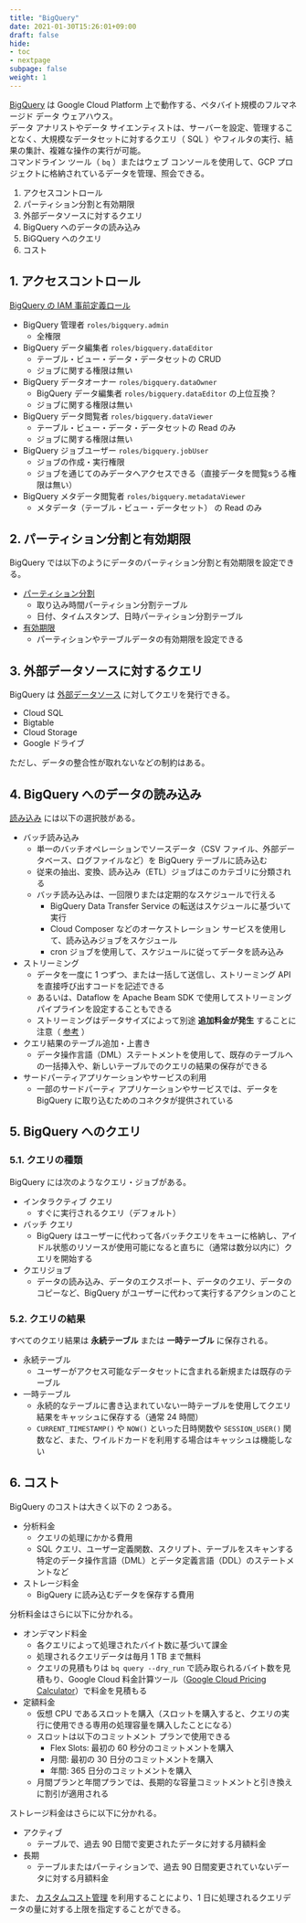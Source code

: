 ```yaml
---
title: "BigQuery"
date: 2021-01-30T15:26:01+09:00
draft: false
hide:
- toc
- nextpage
subpage: false
weight: 1
---
```


<!--more-->

[BigQuery](https://cloud.google.com/bigquery/docs) は Google Cloud Platform 上で動作する、ペタバイト規模のフルマネージド データ ウェアハウス。  
データ アナリストやデータ サイエンティストは、サーバーを設定、管理することなく、大規模なデータセットに対するクエリ（ SQL ）やフィルタの実行、結果の集計、複雑な操作の実行が可能。  
コマンドライン ツール（ `bq` ）またはウェブ コンソールを使用して、GCP プロジェクトに格納されているデータを管理、照会できる。

1. アクセスコントロール
2. パーティション分割と有効期限
3. 外部データソースに対するクエリ
4. BigQuery へのデータの読み込み
5. BiGQuery へのクエリ
6. コスト

## 1. アクセスコントロール

[BigQuery の IAM 事前定義ロール](https://cloud.google.com/bigquery/docs/access-control#bigquery)

- BigQuery 管理者 `roles/bigquery.admin`
    - 全権限
- BigQuery データ編集者 `roles/bigquery.dataEditor`
    - テーブル・ビュー・データ・データセットの CRUD
    - ジョブに関する権限は無い
- BigQuery データオーナー `roles/bigquery.dataOwner`
    - BigQuery データ編集者 `roles/bigquery.dataEditor` の上位互換？
    - ジョブに関する権限は無い
- BigQuery データ閲覧者 `roles/bigquery.dataViewer`
    - テーブル・ビュー・データ・データセットの Read のみ
    - ジョブに関する権限は無い
- BigQuery ジョブユーザー `roles/bigquery.jobUser`
    - ジョブの作成・実行権限
    - ジョブを通じてのみデータへアクセスできる（直接データを閲覧sうる権限は無い）
- BigQuery メタデータ閲覧者 `roles/bigquery.metadataViewer`
    - メタデータ（テーブル・ビュー・データセット） の Read のみ

## 2. パーティション分割と有効期限

BigQuery では以下のようにデータのパーティション分割と有効期限を設定できる。

- [パーティション分割](https://cloud.google.com/bigquery/docs/partitioned-tables#ingestion_time)
    - 取り込み時間パーティション分割テーブル
    - 日付、タイムスタンプ、日時パーティション分割テーブル
- [有効期限](http://cloud.google.com/bigquery/docs/best-practices-storage#use_the_expiration_settings_to_remove_unneeded_tables_and_partitions)
    - パーティションやテーブルデータの有効期限を設定できる

## 3. 外部データソースに対するクエリ

BigQuery は [外部データソース](https://cloud.google.com/bigquery/external-data-sources) に対してクエリを発行できる。

- Cloud SQL
- Bigtable
- Cloud Storage
- Google ドライブ

ただし、データの整合性が取れないなどの制約はある。

## 4. BigQuery へのデータの読み込み

[読み込み](https://cloud.google.com/bigquery/docs/loading-data) には以下の選択肢がある。

- バッチ読み込み
    - 単一のバッチオペレーションでソースデータ（CSV ファイル、外部データベース、ログファイルなど）を BigQuery テーブルに読み込む
    - 従来の抽出、変換、読み込み（ETL）ジョブはこのカテゴリに分類される
    - バッチ読み込みは、一回限りまたは定期的なスケジュールで行える
        - BigQuery Data Transfer Service の転送はスケジュールに基づいて実行
        - Cloud Composer などのオーケストレーション サービスを使用して、読み込みジョブをスケジュール
        - cron ジョブを使用して、スケジュールに従ってデータを読み込み
- ストリーミング
    - データを一度に 1 つずつ、または一括して送信し、ストリーミング API を直接呼び出すコードを記述できる
    - あるいは、Dataflow を Apache Beam SDK で使用してストリーミング パイプラインを設定することもできる
    - ストリーミングはデータサイズによって別途 **追加料金が発生** することに注意（ [参考](https://cloud.google.com/bigquery/pricing#data_ingestion_pricing) ）
- クエリ結果のテーブル追加・上書き
    - データ操作言語（DML）ステートメントを使用して、既存のテーブルへの一括挿入や、新しいテーブルでのクエリの結果の保存ができる
- サードパーティアプリケーションやサービスの利用
    - 一部のサードパーティ アプリケーションやサービスでは、データを BigQuery に取り込むためのコネクタが提供されている

## 5. BigQuery へのクエリ

### 5.1. クエリの種類

BigQuery には次のようなクエリ・ジョブがある。

- インタラクティブ クエリ
    - すぐに実行されるクエリ（デフォルト）
- バッチ クエリ
    - BigQuery はユーザーに代わって各バッチクエリをキューに格納し、アイドル状態のリソースが使用可能になると直ちに（通常は数分以内に）クエリを開始する
- クエリジョブ
    - データの読み込み、データのエクスポート、データのクエリ、データのコピーなど、BigQuery がユーザーに代わって実行するアクションのこと

### 5.2. クエリの結果

すべてのクエリ結果は **永続テーブル** または **一時テーブル** に保存される。

- 永続テーブル
    - ユーザーがアクセス可能なデータセットに含まれる新規または既存のテーブル
- 一時テーブル
    - 永続的なテーブルに書き込まれていない一時テーブルを使用してクエリ結果をキャッシュに保存する（通常 24 時間）
    - `CURRENT_TIMESTAMP()` や `NOW()` といった日時関数や `SESSION_USER()` 関数など、また、ワイルドカードを利用する場合はキャッシュは機能しない

## 6. コスト

BigQuery のコストは大きく以下の 2 つある。

- 分析料金
    - クエリの処理にかかる費用
    - SQL クエリ、ユーザー定義関数、スクリプト、テーブルをスキャンする特定のデータ操作言語（DML）とデータ定義言語（DDL）のステートメントなど
- ストレージ料金
    - BigQuery に読み込むデータを保存する費用

分析料金はさらに以下に分かれる。

- オンデマンド料金
    - 各クエリによって処理されたバイト数に基づいて課金
    - 処理されるクエリデータは毎月 1 TB まで無料
    - クエリの見積もりは `bq query --dry_run` で読み取られるバイト数を見積もり、Google Cloud 料金計算ツール（[Google Cloud Pricing Calculator](https://cloud.google.com/products/calculator/)）で料金を見積もる
- 定額料金
    - 仮想 CPU であるスロットを購入（スロットを購入すると、クエリの実行に使用できる専用の処理容量を購入したことになる）
    - スロットは以下のコミットメント プランで使用できる
        - Flex Slots: 最初の 60 秒分のコミットメントを購入
        - 月間: 最初の 30 日分のコミットメントを購入
        - 年間: 365 日分のコミットメントを購入
    - 月間プランと年間プランでは、長期的な容量コミットメントと引き換えに割引が適用される

ストレージ料金はさらに以下に分かれる。

- アクティブ
    - テーブルで、過去 90 日間で変更されたデータに対する月額料金
- 長期
    - テーブルまたはパーティションで、過去 90 日間変更されていないデータに対する月額料金

また、 [カスタムコスト管理](https://cloud.google.com/bigquery/docs/custom-quotas#controlling_query_costs_using_bigquery_custom_quotas) を利用することにより、1 日に処理されるクエリデータの量に対する上限を指定することができる。